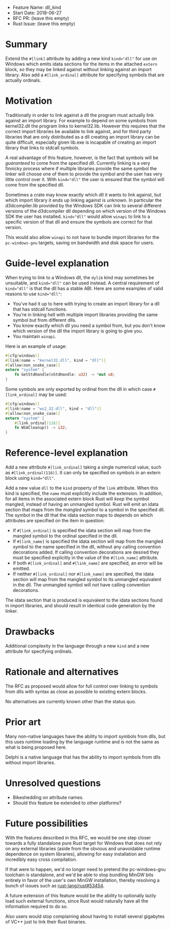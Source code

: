 - Feature Name: dll_kind
- Start Date: 2018-06-27
- RFC PR: (leave this empty)
- Rust Issue: (leave this empty)

# Summary
[summary]: #summary

Extend the `#[link]` attribute by adding a new kind `kind="dll"` for use on Windows which emits idata sections for the items in the attached `extern` block, so they may be linked against without linking against an import library. Also add a `#[link_ordinal]` attribute for specifying symbols that are actually ordinals.

# Motivation
[motivation]: #motivation

Traditionally in order to link against a dll the program must actually link against an import library. For example to depend on some symbols from kernel32.dll the program links to kernel32.lib. However this requires that the correct import libraries be available to link against, and for third party libraries that are only distributed as a dll creating an import library can be quite difficult, especially given lib.exe is incapable of creating an import library that links to stdcall symbols.

A real advantage of this feature, however, is the fact that symbols will be *guaranteed* to come from the specified dll. Currently linking is a very finnicky process where if multiple libraries provide the same symbol the linker will choose one of them to provide the symbol and the user has very little control over it. With `kind="dll"` the user is ensured that the symbol will come from the specified dll.

Sometimes a crate may know exactly which dll it wants to link against, but which import library it ends up linking against is unknown. In particular the d3dcompiler.lib provided by the Windows SDK can link to several different versions of the d3dcompiler dll depending on which version of the Windows SDK the user has installed. `kind="dll"` would allow `winapi` to link to a specific version of that dll and ensure the symbols are correct for that version.

This would also allow `winapi` to not have to bundle import libraries for the `pc-windows-gnu` targets, saving on bandwidth and disk space for users.

# Guide-level explanation
[guide-level-explanation]: #guide-level-explanation

When trying to link to a Windows dll, the `dylib` kind may sometimes be unsuitable, and `kind="dll"` can be used instead. A central requirement of `kind="dll"` is that the dll has a stable ABI. Here are some examples of valid reasons to use `kind="dll"`:

* You've had it up to here with trying to create an import library for a dll that has stdcall functions.
* You're in linking hell with multiple import libraries providing the same symbol but from different dlls.
* You know exactly which dll you need a symbol from, but you don't know which version of the dll the import library is going to give you.
* You maintain `winapi`.

Here is an example of usage:

```rust
#[cfg(windows)]
#[link(name = "kernel32.dll", kind = "dll")]
#[allow(non_snake_case)]
extern "system" {
    fn GetStdHandle(nStdHandle: u32) -> *mut u8;
}
```

Some symbols are only exported by ordinal from the dll in which case `#[link_ordinal]` may be used:

```rust
#[cfg(windows)]
#[link(name = "ws2_32.dll", kind = "dll")]
#[allow(non_snake_case)]
extern "system" {
    #[link_ordinal(116)]
    fn WSACleanup() -> i32;
}
```

# Reference-level explanation
[reference-level-explanation]: #reference-level-explanation

Add a new attribute `#[link_ordinal]` taking a single numerical value, such as `#[link_ordinal(116)]`. It can only be specified on symbols in an extern block using `kind="dll"`.

Add a new value `dll` to the `kind` property of the `link` attribute. When this kind is specified, the `name` must explicitly include the extension. In addition, for all items in the associated extern block Rust will *keep* the symbol mangled, instead of having an unmangled symbol. Rust will emit an idata section that maps from the *mangled* symbol to a symbol in the specified dll. The symbol in the dll that the idata section maps to depends on which attributes are specified on the item in question:

* If `#[link_ordinal]` is specified the idata section will map from the mangled symbol to the ordinal specified in the dll.
* If `#[link_name]` is specified the idata section will map from the mangled symbol to the name specified in the dll, without any calling convention decorations added. If calling convention decorations are desired they must be specified explicitly in the value of the `#[link_name]` attribute.
* If both `#[link_ordinal]` and `#[link_name]` are specified, an error will be emitted.
* If neither `#[link_ordinal]` nor `#[link_name]` are specified, the idata section will map from the mangled symbol to its unmangled equivalent in the dll. The unmangled symbol will *not* have calling convention decorations.

The idata section that is produced is equivalent to the idata sections found in import libraries, and should result in identical code generation by the linker.

# Drawbacks
[drawbacks]: #drawbacks

Additional complexity in the language through a new `kind` and a new attribute for specifying ordinals.

# Rationale and alternatives
[alternatives]: #alternatives

The RFC as proposed would allow for full control over linking to symbols from dlls with syntax as close as possible to existing extern blocks.

No alternatives are currently known other than the status quo.

# Prior art
[prior-art]: #prior-art

Many non-native languages have the ability to import symbols from dlls, but this uses runtime loading by the language runtime and is not the same as what is being proposed here.

Delphi is a native language that has the ability to import symbols from dlls without import libraries.

# Unresolved questions
[unresolved]: #unresolved-questions

* Bikeshedding on attribute names.
* Should this feature be extended to other platforms?

# Future possibilities
[future-possibilities]: #future-possibilities

With the features described in this RFC, we would be one step closer towards a fully standalone pure Rust target for Windows that does not rely on any external libraries (aside from the obvious and unavoidable runtime dependence on system libraries), allowing for easy installation and incredibly easy cross compilation.

If that were to happen, we'd no longer need to pretend the pc-windows-gnu toolchain is standalone, and we'd be able to stop bundling MinGW bits entirely in favor of the user's own MinGW installation, thereby resolving a bunch of issues such as [rust-lang/rust#53454](https://github.com/rust-lang/rust/issues/53454).

A future extension of this feature would be the ability to optionally lazily load such external functions, since Rust would naturally have all the information required to do so.

Also users would stop complaining about having to install several gigabytes of VC++ just to link their Rust binaries.
